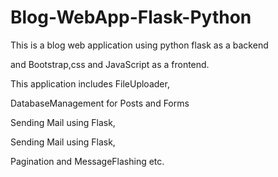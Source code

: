 # Blog-WebApp-Flask-Python
This is a blog web application using python flask as a backend 

and Bootstrap,css and JavaScript as a frontend.

This application includes FileUploader,

DatabaseManagement for Posts and Forms

Sending Mail using Flask,

Sending Mail using Flask,

Pagination and MessageFlashing etc.
